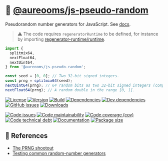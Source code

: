 :game_die: [@aureooms/js-pseudo-random](https://aureooms.github.io/js-pseudo-random)
==

Pseudorandom number generators for JavaScript.
See [docs](https://aureooms.github.io/js-pseudo-random/index.html).

> :warning: The code requires `regeneratorRuntime` to be defined, for instance by importing
> [regenerator-runtime/runtime](https://www.npmjs.com/package/regenerator-runtime).
```js
import {
  splitmix64,
  nextFloat64,
  nextUint64,
} from '@aureooms/js-pseudo-random';

const seed = [0, 0]; // Two 32-bit signed integers.
const prng = splitmix64(seed);
nextUint64(prng); // 64 random bits as two 32-bit signed integers (compatible with @aureooms/js-uint64).
nextFloat64(prng); // A random double in the range [0, 1[.
```

[![License](https://img.shields.io/github/license/aureooms/js-pseudo-random.svg)](https://raw.githubusercontent.com/aureooms/js-pseudo-random/main/LICENSE)
[![Version](https://img.shields.io/npm/v/@aureooms/js-pseudo-random.svg)](https://www.npmjs.org/package/@aureooms/js-pseudo-random)
[![Build](https://img.shields.io/travis/aureooms/js-pseudo-random/main.svg)](https://travis-ci.org/aureooms/js-pseudo-random/branches)
[![Dependencies](https://img.shields.io/david/aureooms/js-pseudo-random.svg)](https://david-dm.org/aureooms/js-pseudo-random)
[![Dev dependencies](https://img.shields.io/david/dev/aureooms/js-pseudo-random.svg)](https://david-dm.org/aureooms/js-pseudo-random?type=dev)
[![GitHub issues](https://img.shields.io/github/issues/aureooms/js-pseudo-random.svg)](https://github.com/aureooms/js-pseudo-random/issues)
[![Downloads](https://img.shields.io/npm/dm/@aureooms/js-pseudo-random.svg)](https://www.npmjs.org/package/@aureooms/js-pseudo-random)

[![Code issues](https://img.shields.io/codeclimate/issues/aureooms/js-pseudo-random.svg)](https://codeclimate.com/github/aureooms/js-pseudo-random/issues)
[![Code maintainability](https://img.shields.io/codeclimate/maintainability/aureooms/js-pseudo-random.svg)](https://codeclimate.com/github/aureooms/js-pseudo-random/trends/churn)
[![Code coverage (cov)](https://img.shields.io/codecov/c/gh/aureooms/js-pseudo-random/main.svg)](https://codecov.io/gh/aureooms/js-pseudo-random)
[![Code technical debt](https://img.shields.io/codeclimate/tech-debt/aureooms/js-pseudo-random.svg)](https://codeclimate.com/github/aureooms/js-pseudo-random/trends/technical_debt)
[![Documentation](https://aureooms.github.io/js-pseudo-random/badge.svg)](https://aureooms.github.io/js-pseudo-random/source.html)
[![Package size](https://img.shields.io/bundlephobia/minzip/@aureooms/js-pseudo-random)](https://bundlephobia.com/result?p=@aureooms/js-pseudo-random)

## :scroll: References

  - [The PRNG shootout](http://prng.di.unimi.it)
  - [Testing common random-number generators](https://github.com/lemire/testingRNG)
